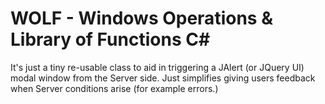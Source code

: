 # WOLF - Windows Operations & Library of Functions C\# 

It's just a tiny re-usable class to aid in triggering a JAlert (or JQuery UI) modal window from the Server side. Just simplifies giving users feedback when Server conditions arise (for example errors.)